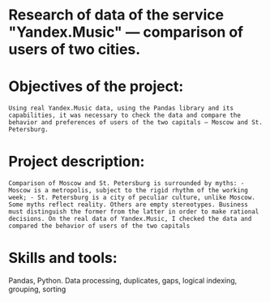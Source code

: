 # Research of data of the service "Yandex.Music" — comparison of users of two cities.
# Objectives of the project: 
    Using real Yandex.Music data, using the Pandas library and its capabilities, it was necessary to check the data and compare the behavior and preferences of users of the two capitals – Moscow and St. Petersburg.
 # Project description:  
    Comparison of Moscow and St. Petersburg is surrounded by myths: - Moscow is a metropolis, subject to the rigid rhythm of the working week; - St. Petersburg is a city of peculiar culture, unlike Moscow. Some myths reflect reality. Others are empty stereotypes. Business must distinguish the former from the latter in order to make rational decisions. On the real data of Yandex.Music, I checked the data and compared the behavior of users of the two capitals
# Skills and tools: 
   Pandas, Python. Data processing, duplicates, gaps, logical indexing, grouping, sorting
 
